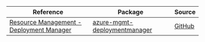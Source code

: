 | Reference | Package | Source |
|---|---|---|
|[Resource Management - Deployment Manager](mgmt-deploymentmanager-readme.md)|[azure-mgmt-deploymentmanager](https://pypi.org/project/azure-mgmt-deploymentmanager)|[GitHub](https://github.com/Azure/azure-sdk-for-python/blob/main/sdk/deploymentmanager/azure-mgmt-deploymentmanager)|
